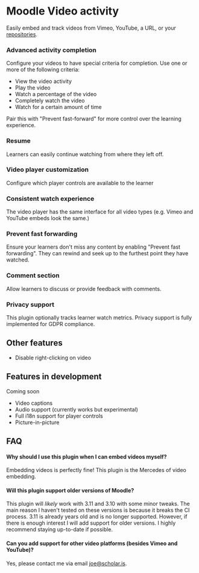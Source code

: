 # Moodle Video activity

Easily embed and track videos from Vimeo, YouTube, a URL, or your [repositories](https://docs.moodle.org/403/en/Repositories).

### Advanced activity completion
Configure your videos to have special criteria for completion. Use one or more of the following criteria:

* View the video activity
* Play the video
* Watch a percentage of the video
* Completely watch the video
* Watch for a certain amount of time

Pair this with "Prevent fast-forward" for more control over the learning experience.

### Resume
Learners can easily continue watching from where they left off.

### Video player customization
Configure which player controls are available to the learner

### Consistent watch experience
The video player has the same interface for all video types (e.g. Vimeo and YouTube embeds look the same.)

### Prevent fast forwarding
Ensure your learners don't miss any content by enabling "Prevent fast forwarding". They can rewind and seek up to the furthest point they have watched.

### Comment section
Allow learners to discuss or provide feedback with comments.

### Privacy support
This plugin optionally tracks learner watch metrics. Privacy support is fully implemented for GDPR compliance.

### 

## Other features

* Disable right-clicking on video

## Features in development
Coming soon

* Video captions
* Audio support (currently works but experimental)
* Full i18n support for player controls
* Picture-in-picture

## FAQ

#### Why should I use this plugin when I can embed videos myself?
Embedding videos is perfectly fine! This plugin is the Mercedes of video embedding.

#### Will this plugin support older versions of Moodle? 
This plugin will _likely_ work with 3.11 and 3.10 with some minor tweaks. The main reason I haven't tested on these versions is because it breaks the CI process. 3.11 is already years old and is no longer supported. However, if there is enough interest I will add support for older versions. I highly recommend staying up-to-date if possible.

#### Can you add support for other video platforms (besides Vimeo and YouTube)?
Yes, please contact me via email [joe@scholar.is](mailto:joe@scholar.is).
